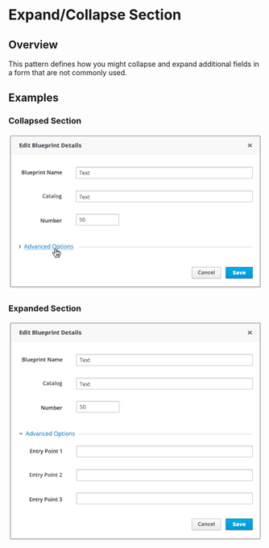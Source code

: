 # Expand/Collapse Section

## Overview

This pattern defines how you might collapse and expand additional fields in a form that are not commonly used.

## Examples

### Collapsed Section
![Image of collapsed section](img/advancedoptions_description1.png)

### Expanded Section
![Image of expanded section](img/advancedoptions_description2.png)
